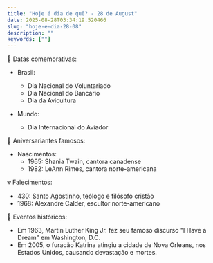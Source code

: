 ```yaml
---
title: "Hoje é dia de quê? - 28 de August"
date: 2025-08-28T03:34:19.520466
slug: "hoje-e-dia-28-08"
description: ""
keywords: [""]
---
```


🎉 Datas comemorativas:

- Brasil:
  - Dia Nacional do Voluntariado
  - Dia Nacional do Bancário
  - Dia da Avicultura

- Mundo:
  - Dia Internacional do Aviador

🎂 Aniversariantes famosos:

- Nascimentos:
  - 1965: Shania Twain, cantora canadense
  - 1982: LeAnn Rimes, cantora norte-americana

💔 Falecimentos:

- 430: Santo Agostinho, teólogo e filósofo cristão
- 1968: Alexandre Calder, escultor norte-americano

📰 Eventos históricos:

- Em 1963, Martin Luther King Jr. fez seu famoso discurso "I Have a Dream" em Washington, D.C.
- Em 2005, o furacão Katrina atingiu a cidade de Nova Orleans, nos Estados Unidos, causando devastação e mortes.